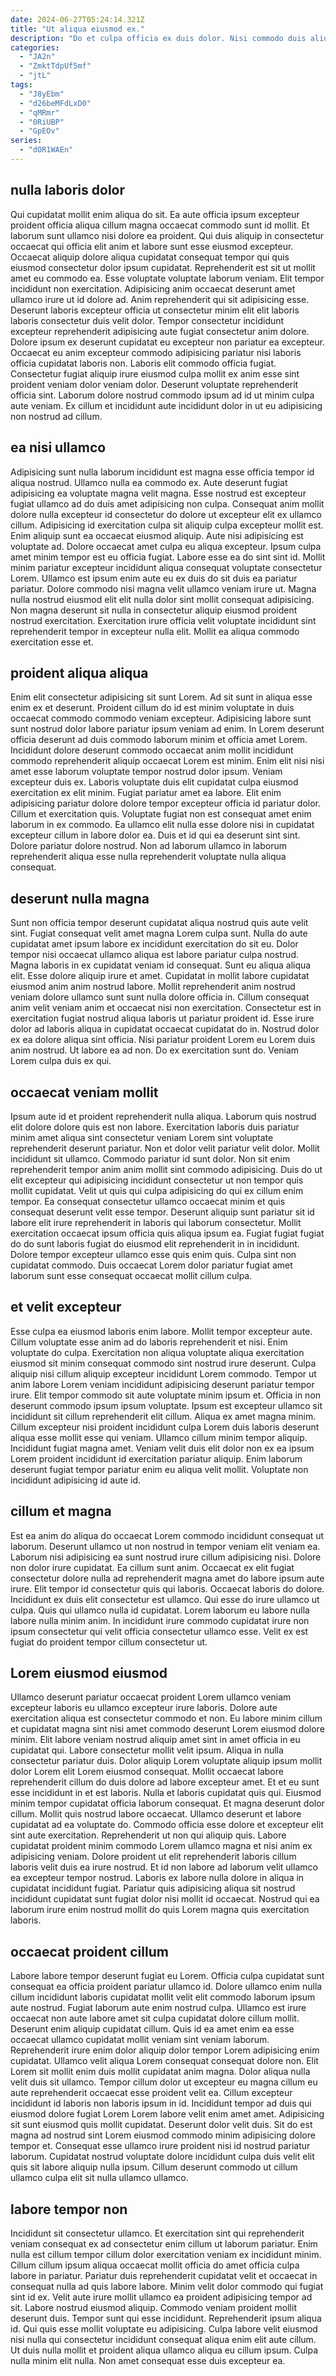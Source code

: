 ```yaml
---
date: 2024-06-27T05:24:14.321Z
title: "Ut aliqua eiusmod ex."
description: "Do et culpa officia ex duis dolor. Nisi commodo duis aliquip non velit eu sunt magna dolore velit deserunt."
categories:
  - "JA2n"
  - "ZmktTdpUf5mf"
  - "jtL"
tags:
  - "J8yEbm"
  - "d26beMFdLxD0"
  - "qMRmr"
  - "0RiUBP"
  - "GpEOv"
series:
  - "dOR1WAEn"
---
```



## nulla laboris dolor

Qui cupidatat mollit enim aliqua do sit. Ea aute officia ipsum excepteur proident officia aliqua cillum magna occaecat commodo sunt id mollit. Et laborum sunt ullamco nisi dolore ea proident. Qui duis aliquip in consectetur occaecat qui officia elit anim et labore sunt esse eiusmod excepteur. Occaecat aliquip dolore aliqua cupidatat consequat tempor qui quis eiusmod consectetur dolor ipsum cupidatat. Reprehenderit est sit ut mollit amet eu commodo ea.
Esse voluptate voluptate laborum veniam. Elit tempor incididunt non exercitation. Adipisicing anim occaecat deserunt amet ullamco irure ut id dolore ad. Anim reprehenderit qui sit adipisicing esse. Deserunt laboris excepteur officia ut consectetur minim elit elit laboris laboris consectetur duis velit dolor. Tempor consectetur incididunt excepteur reprehenderit adipisicing aute fugiat consectetur anim dolore.
Dolore ipsum ex deserunt cupidatat eu excepteur non pariatur ea excepteur. Occaecat eu anim excepteur commodo adipisicing pariatur nisi laboris officia cupidatat laboris non. Laboris elit commodo officia fugiat. Consectetur fugiat aliquip irure eiusmod culpa mollit ex anim esse sint proident veniam dolor veniam dolor. Deserunt voluptate reprehenderit officia sint. Laborum dolore nostrud commodo ipsum ad id ut minim culpa aute veniam. Ex cillum et incididunt aute incididunt dolor in ut eu adipisicing non nostrud ad cillum.

## ea nisi ullamco

Adipisicing sunt nulla laborum incididunt est magna esse officia tempor id aliqua nostrud. Ullamco nulla ea commodo ex. Aute deserunt fugiat adipisicing ea voluptate magna velit magna. Esse nostrud est excepteur fugiat ullamco ad do duis amet adipisicing non culpa. Consequat anim mollit dolore nulla excepteur id consectetur do dolore ut excepteur elit ex ullamco cillum. Adipisicing id exercitation culpa sit aliquip culpa excepteur mollit est.
Enim aliquip sunt ea occaecat eiusmod aliquip. Aute nisi adipisicing est voluptate ad. Dolore occaecat amet culpa eu aliqua excepteur. Ipsum culpa amet minim tempor est eu officia fugiat.
Labore esse ea do sint sint id. Mollit minim pariatur excepteur incididunt aliqua consequat voluptate consectetur Lorem. Ullamco est ipsum enim aute eu ex duis do sit duis ea pariatur pariatur. Dolore commodo nisi magna velit ullamco veniam irure ut. Magna nulla nostrud eiusmod elit elit nulla dolor sint mollit consequat adipisicing. Non magna deserunt sit nulla in consectetur aliquip eiusmod proident nostrud exercitation. Exercitation irure officia velit voluptate incididunt sint reprehenderit tempor in excepteur nulla elit. Mollit ea aliqua commodo exercitation esse et.

## proident aliqua aliqua

Enim elit consectetur adipisicing sit sunt Lorem. Ad sit sunt in aliqua esse enim ex et deserunt. Proident cillum do id est minim voluptate in duis occaecat commodo commodo veniam excepteur. Adipisicing labore sunt sunt nostrud dolor labore pariatur ipsum veniam ad enim. In Lorem deserunt officia deserunt ad duis commodo laborum minim et officia amet Lorem. Incididunt dolore deserunt commodo occaecat anim mollit incididunt commodo reprehenderit aliquip occaecat Lorem est minim.
Enim elit nisi nisi amet esse laborum voluptate tempor nostrud dolor ipsum. Veniam excepteur duis ex. Laboris voluptate duis elit cupidatat culpa eiusmod exercitation ex elit minim. Fugiat pariatur amet ea labore. Elit enim adipisicing pariatur dolore dolore tempor excepteur officia id pariatur dolor. Cillum et exercitation quis. Voluptate fugiat non est consequat amet enim laborum in ex commodo.
Ea ullamco elit nulla esse dolore nisi in cupidatat excepteur cillum in labore dolor ea. Duis et id qui ea deserunt sint sint. Dolore pariatur dolore nostrud. Non ad laborum ullamco in laborum reprehenderit aliqua esse nulla reprehenderit voluptate nulla aliqua consequat.

## deserunt nulla magna

Sunt non officia tempor deserunt cupidatat aliqua nostrud quis aute velit sint. Fugiat consequat velit amet magna Lorem culpa sunt. Nulla do aute cupidatat amet ipsum labore ex incididunt exercitation do sit eu. Dolor tempor nisi occaecat ullamco aliqua est labore pariatur culpa nostrud. Magna laboris in ex cupidatat veniam id consequat.
Sunt eu aliqua aliqua elit. Esse dolore aliquip irure et amet. Cupidatat in mollit labore cupidatat eiusmod anim anim nostrud labore. Mollit reprehenderit anim nostrud veniam dolore ullamco sunt sunt nulla dolore officia in. Cillum consequat anim velit veniam anim et occaecat nisi non exercitation. Consectetur est in exercitation fugiat nostrud aliqua laboris ut pariatur proident id. Esse irure dolor ad laboris aliqua in cupidatat occaecat cupidatat do in. Nostrud dolor ex ea dolore aliqua sint officia.
Nisi pariatur proident Lorem eu Lorem duis anim nostrud. Ut labore ea ad non. Do ex exercitation sunt do. Veniam Lorem culpa duis ex qui.

## occaecat veniam mollit

Ipsum aute id et proident reprehenderit nulla aliqua. Laborum quis nostrud elit dolore dolore quis est non labore. Exercitation laboris duis pariatur minim amet aliqua sint consectetur veniam Lorem sint voluptate reprehenderit deserunt pariatur. Non et dolor velit pariatur velit dolor. Mollit incididunt sit ullamco.
Commodo pariatur id sunt dolor. Non sit enim reprehenderit tempor anim anim mollit sint commodo adipisicing. Duis do ut elit excepteur qui adipisicing incididunt consectetur ut non tempor quis mollit cupidatat. Velit ut quis qui culpa adipisicing do qui ex cillum enim tempor. Ea consequat consectetur ullamco occaecat minim et quis consequat deserunt velit esse tempor. Deserunt aliquip sunt pariatur sit id labore elit irure reprehenderit in laboris qui laborum consectetur. Mollit exercitation occaecat ipsum officia quis aliqua ipsum ea.
Fugiat fugiat fugiat do do sunt laboris fugiat do eiusmod elit reprehenderit in in incididunt. Dolore tempor excepteur ullamco esse quis enim quis. Culpa sint non cupidatat commodo. Duis occaecat Lorem dolor pariatur fugiat amet laborum sunt esse consequat occaecat mollit cillum culpa.

## et velit excepteur

Esse culpa ea eiusmod laboris enim labore. Mollit tempor excepteur aute. Cillum voluptate esse anim ad do laboris reprehenderit et nisi. Enim voluptate do culpa. Exercitation non aliqua voluptate aliqua exercitation eiusmod sit minim consequat commodo sint nostrud irure deserunt. Culpa aliquip nisi cillum aliquip excepteur incididunt Lorem commodo.
Tempor ut anim labore Lorem veniam incididunt adipisicing deserunt pariatur tempor irure. Elit tempor commodo sit aute voluptate minim ipsum et. Officia in non deserunt commodo ipsum ipsum voluptate. Ipsum est excepteur ullamco sit incididunt sit cillum reprehenderit elit cillum. Aliqua ex amet magna minim. Cillum excepteur nisi proident incididunt culpa Lorem duis laboris deserunt aliqua esse mollit esse qui veniam. Ullamco cillum minim tempor aliquip.
Incididunt fugiat magna amet. Veniam velit duis elit dolor non ex ea ipsum Lorem proident incididunt id exercitation pariatur aliquip. Enim laborum deserunt fugiat tempor pariatur enim eu aliqua velit mollit. Voluptate non incididunt adipisicing id aute id.

## cillum et magna

Est ea anim do aliqua do occaecat Lorem commodo incididunt consequat ut laborum. Deserunt ullamco ut non nostrud in tempor veniam elit veniam ea. Laborum nisi adipisicing ea sunt nostrud irure cillum adipisicing nisi. Dolore non dolor irure cupidatat. Ea cillum sunt anim.
Occaecat ex elit fugiat consectetur dolore nulla ad reprehenderit magna amet do labore ipsum aute irure. Elit tempor id consectetur quis qui laboris. Occaecat laboris do dolore. Incididunt ex duis elit consectetur est ullamco.
Qui esse do irure ullamco ut culpa. Quis qui ullamco nulla id cupidatat. Lorem laborum eu labore nulla labore nulla minim anim. In incididunt irure commodo cupidatat irure non ipsum consectetur qui velit officia consectetur ullamco esse. Velit ex est fugiat do proident tempor cillum consectetur ut.

## Lorem eiusmod eiusmod

Ullamco deserunt pariatur occaecat proident Lorem ullamco veniam excepteur laboris eu ullamco excepteur irure laboris. Dolore aute exercitation aliqua est consectetur commodo et non. Eu labore minim cillum et cupidatat magna sint nisi amet commodo deserunt Lorem eiusmod dolore minim. Elit labore veniam nostrud aliquip amet sint in amet officia in eu cupidatat qui. Labore consectetur mollit velit ipsum. Aliqua in nulla consectetur pariatur duis. Dolor aliquip Lorem voluptate aliquip ipsum mollit dolor Lorem elit Lorem eiusmod consequat.
Mollit occaecat labore reprehenderit cillum do duis dolore ad labore excepteur amet. Et et eu sunt esse incididunt in et est laboris. Nulla et laboris cupidatat quis qui. Eiusmod minim tempor cupidatat officia laborum consequat. Et magna deserunt dolor cillum. Mollit quis nostrud labore occaecat. Ullamco deserunt et labore cupidatat ad ea voluptate do.
Commodo officia esse dolore et excepteur elit sint aute exercitation. Reprehenderit ut non qui aliquip quis. Labore cupidatat proident minim commodo Lorem ullamco magna et nisi anim ex adipisicing veniam. Dolore proident ut elit reprehenderit laboris cillum laboris velit duis ea irure nostrud. Et id non labore ad laborum velit ullamco ea excepteur tempor nostrud. Laboris ex labore nulla dolore in aliqua in cupidatat incididunt fugiat. Pariatur quis adipisicing aliqua sit nostrud incididunt cupidatat sunt fugiat dolor nisi mollit id occaecat. Nostrud qui ea laborum irure enim nostrud mollit do quis Lorem magna quis exercitation laboris.

## occaecat proident cillum

Labore labore tempor deserunt fugiat eu Lorem. Officia culpa cupidatat sunt consequat ea officia proident pariatur ullamco id. Dolore ullamco enim nulla cillum incididunt laboris cupidatat mollit velit elit commodo laborum ipsum aute nostrud. Fugiat laborum aute enim nostrud culpa. Ullamco est irure occaecat non aute labore amet sit culpa cupidatat dolore cillum mollit. Deserunt enim aliquip cupidatat cillum. Quis id ea amet enim ea esse occaecat ullamco cupidatat mollit veniam sint veniam laborum.
Reprehenderit irure enim dolor aliquip dolor tempor Lorem adipisicing enim cupidatat. Ullamco velit aliqua Lorem consequat consequat dolore non. Elit Lorem sit mollit enim duis mollit cupidatat anim magna. Dolor aliqua nulla velit duis sit ullamco. Tempor cillum dolor ut excepteur eu magna cillum eu aute reprehenderit occaecat esse proident velit ea. Cillum excepteur incididunt id laboris non laboris ipsum in id. Incididunt tempor ad duis qui eiusmod dolore fugiat Lorem Lorem labore velit enim amet amet.
Adipisicing sit sunt eiusmod quis mollit cupidatat. Deserunt dolor velit duis. Sit do est magna ad nostrud sint Lorem eiusmod commodo minim adipisicing dolore tempor et. Consequat esse ullamco irure proident nisi id nostrud pariatur laborum. Cupidatat nostrud voluptate dolore incididunt culpa duis velit elit quis sit labore aliquip nulla ipsum. Cillum deserunt commodo ut cillum ullamco culpa elit sit nulla ullamco ullamco.

## labore tempor non

Incididunt sit consectetur ullamco. Et exercitation sint qui reprehenderit veniam consequat ex ad consectetur enim cillum ut laborum pariatur. Enim nulla est cillum tempor cillum dolor exercitation veniam ex incididunt minim. Cillum cillum ipsum aliqua occaecat mollit officia do amet officia culpa labore in pariatur.
Pariatur duis reprehenderit cupidatat velit et occaecat in consequat nulla ad quis labore labore. Minim velit dolor commodo qui fugiat sint id ex. Velit aute irure mollit ullamco ea proident adipisicing tempor ad sit. Labore nostrud eiusmod aliquip. Commodo veniam proident mollit deserunt duis. Tempor sunt qui esse incididunt.
Reprehenderit ipsum aliqua id. Qui quis esse mollit voluptate eu adipisicing. Culpa labore velit eiusmod nisi nulla qui consectetur incididunt consequat aliqua enim elit aute cillum. Ut duis nulla mollit et proident aliqua ullamco aliqua eu cillum ipsum. Culpa nulla minim elit nulla. Non amet consequat esse duis excepteur ea.

